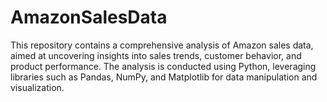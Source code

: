 # AmazonSalesData
This repository contains a comprehensive analysis of Amazon sales data, aimed at uncovering insights into sales trends, customer behavior, and product performance. The analysis is conducted using Python, leveraging libraries such as Pandas, NumPy, and Matplotlib for data manipulation and visualization.

#
